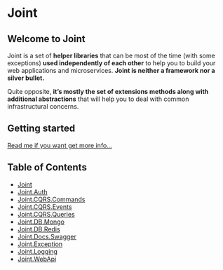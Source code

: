 # Joint

## Welcome to Joint

Joint is a set of **helper libraries** that can be most of the time (with some exceptions) **used independently of each other** to help you to build your web applications and microservices. **Joint is neither a framework nor a silver bullet.**

Quite opposite, **it’s mostly the set of extensions methods along with additional abstractions** that will help you to deal with common infrastructural concerns.

## Getting started

[Read me if you want get more info...](/src/Joint)

## Table of Contents

- [Joint](https://github.com/flapek/Joint)
- [Joint.Auth](https://github.com/flapek/Joint.Auth)
- [Joint.CQRS.Commands](https://github.com/flapek/Joint.CQRS.Commands)
- [Joint.CQRS.Events](https://github.com/flapek/Joint.CQRS.Events)
- [Joint.CQRS.Queries](https://github.com/flapek/Joint.CQRS.Queries)
- [Joint.DB.Mongo](https://github.com/flapek/Joint.DB.Mongo)
- [Joint.DB.Redis](https://github.com/flapek/Joint.DB.Redis)
- [Joint.Docs.Swagger](https://github.com/flapek/Joint.Docs.Swagger)
- [Joint.Exception](https://github.com/flapek/Joint.Exception)
- [Joint.Logging](https://github.com/flapek/Joint.Logging)
- [Joint.WebApi](https://github.com/flapek/Joint.WebApi)
